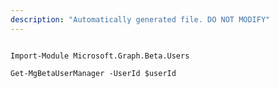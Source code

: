 ```yaml
---
description: "Automatically generated file. DO NOT MODIFY"
---
```


```powershellv2

Import-Module Microsoft.Graph.Beta.Users

Get-MgBetaUserManager -UserId $userId

```